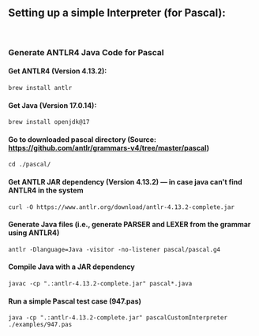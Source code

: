 

## Setting up a simple Interpreter (for Pascal):
<br>

### Generate ANTLR4 Java Code for Pascal
#### Get ANTLR4 (Version 4.13.2):
``brew install antlr``
#### Get Java (Version 17.0.14):
``brew install openjdk@17``
#### Go to downloaded pascal directory (Source: https://github.com/antlr/grammars-v4/tree/master/pascal)
``cd ./pascal/``
#### Get ANTLR JAR dependency (Version 4.13.2) — in case java can't find ANTLR4 in the system
``curl -O https://www.antlr.org/download/antlr-4.13.2-complete.jar`` 
#### Generate Java files (i.e., generate PARSER and LEXER from the grammar using ANTLR4)
``antlr -Dlanguage=Java -visitor -no-listener pascal/pascal.g4``
#### Compile Java with a JAR dependency 
``javac -cp ".:antlr-4.13.2-complete.jar" pascal*.java``
#### Run a simple Pascal test case (947.pas)
``java -cp ".:antlr-4.13.2-complete.jar" pascalCustomInterpreter ./examples/947.pas``